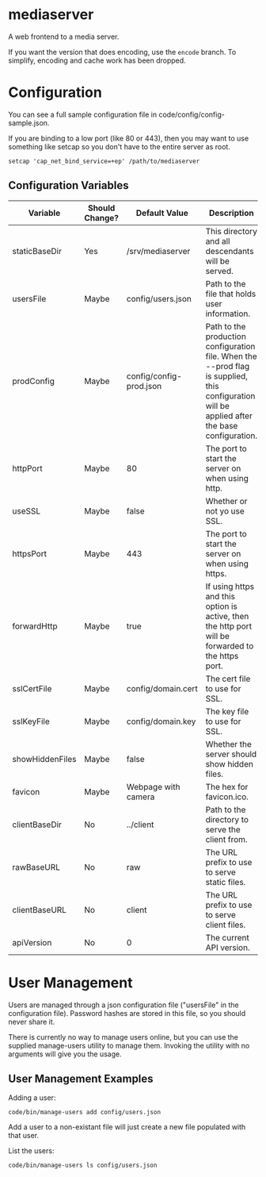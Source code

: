 mediaserver
============

A web frontend to a media server.

If you want the version that does encoding, use the `encode` branch.
To simplify, encoding and cache work has been dropped.

# Configuration

You can see a full sample configuration file in code/config/config-sample.json.

If you are binding to a low port (like 80 or 443), then you may want to use something like setcap so you don't have to the entire server as root.

```
setcap 'cap_net_bind_service=+ep' /path/to/mediaserver
```

## Configuration Variables

| Variable              | Should Change? | Default Value           | Description
|-----------------------|----------------|-------------------------|------------
| staticBaseDir         | Yes            | /srv/mediaserver        | This directory and all descendants will be served.
| usersFile             | Maybe          | config/users.json       | Path to the file that holds user information.
| prodConfig            | Maybe          | config/config-prod.json | Path to the production configuration file. When the --prod flag is supplied, this configuration will be applied after the base configuration.
| httpPort              | Maybe          | 80                      | The port to start the server on when using http.
| useSSL                | Maybe          | false                   | Whether or not yo use SSL.
| httpsPort             | Maybe          | 443                     | The port to start the server on when using https.
| forwardHttp           | Maybe          | true                    | If using https and this option is active, then the http port will be forwarded to the https port.
| sslCertFile           | Maybe          | config/domain.cert      | The cert file to use for SSL.
| sslKeyFile            | Maybe          | config/domain.key       | The key file to use for SSL.
| showHiddenFiles       | Maybe          | false                   | Whether the server should show hidden files.
| favicon               | Maybe          | Webpage with camera     | The hex for favicon.ico.
| clientBaseDir         | No             | ../client               | Path to the directory to serve the client from.
| rawBaseURL            | No             | raw                     | The URL prefix to use to serve static files.
| clientBaseURL         | No             | client                  | The URL prefix to use to serve client files.
| apiVersion            | No             | 0                       | The current API version.

# User Management

Users are managed through a json configuration file ("usersFile" in the configuration file).
Password hashes are stored in this file, so you should never share it.

There is currently no way to manage users online, but you can use the supplied manage-users utility to manage them.
Invoking the utility with no arguments will give you the usage.

## User Management Examples

Adding a user:
```
code/bin/manage-users add config/users.json
```
Add a user to a non-existant file will just create a new file populated with that user.

List the users:
```
code/bin/manage-users ls config/users.json
```
